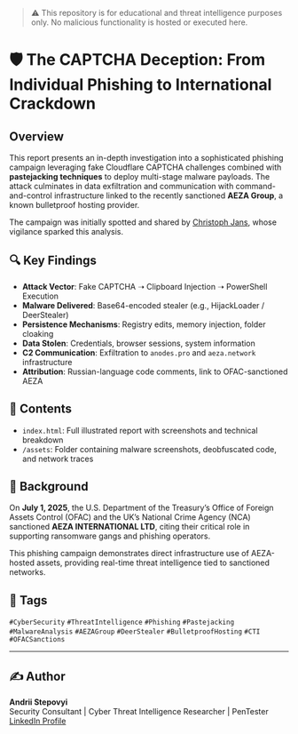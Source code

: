 > ⚠️ This repository is for educational and threat intelligence purposes only. No malicious functionality is hosted or executed here.

# 🛡️ The CAPTCHA Deception: From Individual Phishing to International Crackdown

## Overview

This report presents an in-depth investigation into a sophisticated phishing campaign leveraging fake Cloudflare CAPTCHA challenges combined with **pastejacking techniques** to deploy multi-stage malware payloads. The attack culminates in data exfiltration and communication with command-and-control infrastructure linked to the recently sanctioned **AEZA Group**, a known bulletproof hosting provider.

The campaign was initially spotted and shared by [Christoph Jans](https://www.linkedin.com/in/christoph-jans/), whose vigilance sparked this analysis.

## 🔍 Key Findings

- **Attack Vector**: Fake CAPTCHA ➝ Clipboard Injection ➝ PowerShell Execution
- **Malware Delivered**: Base64-encoded stealer (e.g., HijackLoader / DeerStealer)
- **Persistence Mechanisms**: Registry edits, memory injection, folder cloaking
- **Data Stolen**: Credentials, browser sessions, system information
- **C2 Communication**: Exfiltration to `anodes.pro` and `aeza.network` infrastructure
- **Attribution**: Russian-language code comments, link to OFAC-sanctioned AEZA

## 📎 Contents

- `index.html`: Full illustrated report with screenshots and technical breakdown
- `/assets`: Folder containing malware screenshots, deobfuscated code, and network traces

## 📢 Background

On **July 1, 2025**, the U.S. Department of the Treasury’s Office of Foreign Assets Control (OFAC) and the UK’s National Crime Agency (NCA) sanctioned **AEZA INTERNATIONAL LTD**, citing their critical role in supporting ransomware gangs and phishing operators.

This phishing campaign demonstrates direct infrastructure use of AEZA-hosted assets, providing real-time threat intelligence tied to sanctioned networks.

## 🔖 Tags

`#CyberSecurity` `#ThreatIntelligence` `#Phishing` `#Pastejacking` `#MalwareAnalysis` `#AEZAGroup` `#DeerStealer` `#BulletproofHosting` `#CTI` `#OFACSanctions`


---

## ✍️ Author

**Andrii Stepovyi**  
Security Consultant | Cyber Threat Intelligence Researcher | PenTester  
[LinkedIn Profile](https://www.linkedin.com/in/andrii-stepovyi/)  
